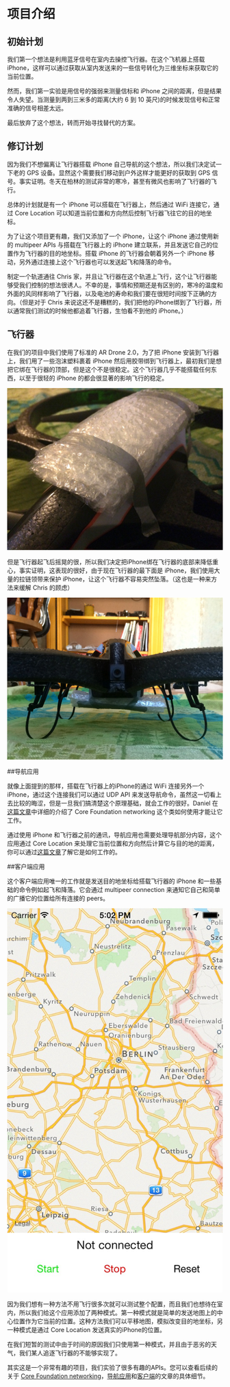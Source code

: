 # 项目介绍

## 初始计划

我们第一个想法是利用蓝牙信号在室内去操控飞行器。在这个飞机器上搭载 iPhone，这样可以通过获取从室内发送来的一些信号转化为三维坐标来获取它的当前位置。

然而，我们第一实验是用信号的强弱来测量信标和 iPhone 之间的距离，但是结果令人失望。当测量到两到三米多的距离(大约 6 到 10 英尺)的时候发现信号和正常准确的信号相差太远。

最后放弃了这个想法，转而开始寻找替代的方案。

## 修订计划

因为我们不想偏离让飞行器搭载 iPhone 自己导航的这个想法，所以我们决定试一下老的 GPS 设备。显然这个需要我们移动到户外这样才能更好的获取到 GPS 信号。事实证明。冬天在柏林的测试非常的寒冷，甚至有微风也影响了飞行器的飞行。

总体的计划就是有一个 iPhone 可以搭载在飞行器上，然后通过 WiFi 连接它，通过 Core Location 可以知道当前位置和方向然后控制飞行器飞往它的目的地坐标。

为了让这个项目更有趣，我们又添加了一个 iPhone，让这个 iPhone 通过使用新的 multipeer APIs 与搭载在飞行器上的 iPhone 建立联系，并且发送它自己的位置作为飞行器的目的地坐标。搭载 iPhone 的飞行器会朝着另外一个 iPhone 移动，另外通过连接上这个飞行器也可以发送起飞和降落的命令。

制定一个轨道通往 Chris 家，并且让飞行器在这个轨道上飞行，这个让飞行器能够受我们控制的想法很诱人。不幸的是，事情和预期还是有区别的，寒冷的温度和外面的风同样影响了飞行器，以及电池的寿命和我们要在很短时间按下正确的方向。（但是对于 Chris 来说这还不是糟糕的，我们把他的iPhone绑到了飞行器，所以通常我们测试的时候他都追着飞行器，生怕看不到他的 iPhone。）

## 飞行器

在我们的项目中我们使用了标准的 AR Drone 2.0，为了把 iPhone 安装到飞行器上，我们用了一些泡沫塑料裹着 iPhone 然后用胶带绑到飞行器上，最初我们是想把它绑在飞行器的顶部，但是这个不是很稳定。这个飞行器几乎不能搭载任何东西，以至于很轻的 iPhone 的都会很显著的影响飞行的稳定。

![](../images/8-1.jpg)

但是飞行器起飞后摇晃的很，所以我们决定把iPhone绑在飞行器的底部来降低重心，事实证明，这表现的很好，由于现在飞行器的最下面是 iPhone，我们使用大量的拉链领带来保护 iPhone，让这个飞行器不容易突然坠落。（这也是一种来方法来缓解 Chris 的顾虑）

![](../images/8-2.jpg)

##导航应用

就像上面提到的那样，搭载在飞行器上的iPhone的通过 WiFi 连接另外一个 iPhone，通过这个连接我们可以通过 UDP API 来发送导航命令，虽然这一切看上去比较的晦涩，但是一旦我们搞清楚这个原理基础，就会工作的很好。Daniel 在[这篇文章][5]中详细的介绍了 Core Foundation networking 这个类如何使用才能让它工作。

通过使用 iPhone 和飞行器之前的通讯，导航应用也需要处理导航部分内容，这个应用通过 Core Location 来处理它当前位置和方向然后计算它与目的地的距离，你可以通过[这篇文章][6]了解它是如何工作的。

##客户端应用

这个客户端应用唯一的工作就是发送目的地坐标给搭载飞行器的 iPhone 和一些基础的命令例如起飞和降落。它会通过 multipeer connection 来通知它自己和简单的广播它的位置给所有连接的 peers。

![](../images/8-3.jpg)

因为我们想有一种方法不用飞行很多次就可以测试整个配置，而且我们也想待在室内，所以我们给这个应用添加了两种模式。第一种模式就是简单的发送地图上的中心位置作为它当前的位置。这种方法我们可以平移地图，模拟改变目的地坐标，另一种模式是通过 Core Location 发送真实的iPhone的位置。

在我们短暂的测试中由于时间的原因我们只使用第一种模式，并且由于恶劣的天气，我们某人追逐飞行器的不能够实现了。

其实这是一个非常有趣的项目，我们实验了很多有趣的APIs。您可以查看后续的关于 [Core Foundation networking][5]，[导航应用][6]和[客户端][7]的文章的具体细节。

   [1]: http://img.objccn.io/issue-8/iphone-above.jpg
   [2]: http://img.objccn.io/issue-8/iphone-below.jpg
   [3]: http://img.objccn.io/issue-8/client-app.jpg
   [4]: http://objccn.io/issue-8
   [5]: http://objccn.io/issue-8-2/
   [6]: http://objccn.io/issue-8-3/
   [7]: http://objccn.io/issue-8-4/
   

